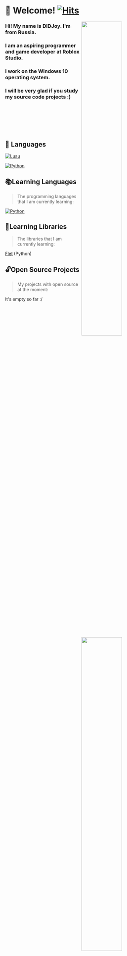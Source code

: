 # 👋 Welcome! [![Hits](https://hits.seeyoufarm.com/api/count/incr/badge.svg?url=https%3A%2F%2Fgithub.com%2FMrDIDJoy%2FMrDIDJoy&count_bg=%23090909&title_bg=%23090909&icon=buzzfeed.svg&icon_color=%2327A0D9&title=visits&edge_flat=true)](https://hits.seeyoufarm.com)
 
<img width="51%" align="right" src="https://github-readme-stats.vercel.app/api?username=MrDIDJoy&hide_border=true&count_private=true&layout=compact&hide_title=true&show_icons=true&theme=dracula&icon_color=5194f0&bg_color=0d1117&include_all_commits=true&rank_icon=github&show_icons=true">
<img width="51%" align="right" src="http://github-readme-streak-stats.herokuapp.com?user=MrDIDJoy&theme=dark&background=000000">

### Hi! My name is DIDJoy. I'm from Russia.
### I am an aspiring programmer and game developer at Roblox Studio.
### I work on the Windows 10 operating system.
### I will be very glad if you study my source code projects :)

<br>
<br>
<br>
<br>
<br>

## 🔧 Languages
<img width="51%" align="right" src="https://github-readme-stats.vercel.app/api/top-langs/?username=MrDIDJoy&hide=html&layout=compact&hide_border=true&hide_title=true&count_private=true&theme=dracula&icon_color=5194f0&bg_color=0d1117"/>

[![Luau](https://img.shields.io/badge/-Luau-090909?style=for-the-badge&logo=RobloxStudio&logoColor=27A0D9)](https://luau-lang.org/)

[![Python](https://img.shields.io/badge/-Python-090909?style=for-the-badge&logo=Python&logoColor=27A0D9)](https://www.python.org/)

## 📚Learning Languages
>The programming languages that I am currently learning:

[![Python](https://img.shields.io/badge/-Python-090909?style=for-the-badge&logo=Python&logoColor=27A0D9)](https://www.python.org/)

## 📖Learning Libraries
>The libraries that I am currently learning:

[Flet](https://github.com/flet-dev) (Python)

## 🔓Open Source Projects
>My projects with open source at the moment:

It's empty so far :/

[//]: # (![GitHub Release]&#40;https://img.shields.io/github/v/release/:user/:repo&#41; )
[//]: # (![GitHub Release]&#40;https://img.shields.io/github/v/release/:user/:repo&#41; )